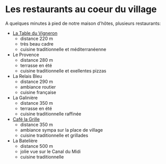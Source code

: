 # Les restaurants au coeur du village

A quelques minutes à pied de notre maison d'hôtes, plusieurs restaurants:

* [La Table du Vigneron](http://latable-duvigneron.magix.net/website#Accueil) 
  * distance 220 m
  * très beau cadre
  * cuisine traditionnelle et méditerranéenne
* Le Provence 
  * distance 280 m
  * terrasse en été  
  * cuisine traditionnelle et exellentes pizzas
* La Relais Bleu 
  * distance 290 m
  * ambiance routier
  * cuisine française
* La Galinière 
  * distance 350 m
  * terrasse en été
  * cuisine traditionnelle raffinée
* [Café la Grille](http://www.cafedelagrille.fr/)
  * distance 350 m
  * ambiance sympa sur la place de village
  * cuisine traditionnelle et grillades
* La Batelière 
  * distance 500 m
  * jolie vue sur le Canal du Midi
  * cuisine traditionnelle 
